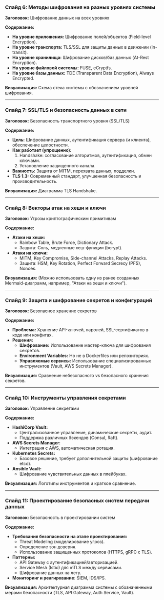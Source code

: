 ### **Слайд 6: Методы шифрования на разных уровнях системы**

**Заголовок:** Шифрование данных на всех уровнях

**Содержание:**

*   **На уровне приложения:** Шифрование полей/объектов (Field-level Encryption).
*   **На уровне транспорта:** TLS/SSL для защиты данных в движении (in-transit).
*   **На уровне хранилища:** Шифрование дисков/баз данных (At-Rest Encryption).
*   **На уровне файловой системы:** FUSE, eCryptfs.
*   **На уровне базы данных:** TDE (Transparent Data Encryption), Always Encrypted.

**Визуализация:** Схема стека системы с обозначением уровней шифрования.

---

### **Слайд 7: SSL/TLS и безопасность данных в сети**

**Заголовок:** Безопасность транспортного уровня (SSL/TLS)

**Содержание:**

*   **Цель:** Шифрование данных, аутентификация сервера (и клиента), обеспечение целостности.
*   **Как работает (упрощенно):**
    1.  Handshake: согласование алгоритмов, аутентификация, обмен ключами.
    2.  Установление защищенного канала.
*   **Важность:** Защита от MITM, перехвата данных, подделки.
*   **TLS 1.3:** Современный стандарт, улучшенная безопасность и производительность.

**Визуализация:** Диаграмма TLS Handshake.

---

### **Слайд 8: Векторы атак на хеши и ключи**

**Заголовок:** Угрозы криптографическим примитивам

**Содержание:**

*   **Атаки на хеши:**
    *   Rainbow Table, Brute Force, Dictionary Attack.
    *   Защита: Соль, медленные хеш-функции (bcrypt).
*   **Атаки на ключи:**
    *   MITM, Key Compromise, Side-channel Attacks, Replay Attacks.
    *   Защита: HSM, Key Rotation, Perfect Forward Secrecy (PFS), Nonces.

**Визуализация:** (Можно использовать одну из ранее созданных Mermaid-диаграмм, например, "Атаки на хеши и ключи").

---

### **Слайд 9: Защита и шифрование секретов и конфигураций**

**Заголовок:** Безопасное хранение секретов

**Содержание:**

*   **Проблема:** Хранение API-ключей, паролей, SSL-сертификатов в коде или конфигах.
*   **Решения:**
    *   **Шифрование:** Использование мастер-ключа для шифрования секретов.
    *   **Environment Variables:** Но не в Dockerfiles или репозиториях.
    *   **Управляемые сервисы:** Использование специализированных инструментов (Vault, AWS Secrets Manager).

**Визуализация:** Сравнение небезопасного vs безопасного хранения секретов.

---

### **Слайд 10: Инструменты управления секретами**

**Заголовок:** Управление секретами

**Содержание:**

*   **HashiCorp Vault:**
    *   Централизованное управление, динамические секреты, аудит.
    *   Поддержка различных бэкендов (Consul, Raft).
*   **AWS Secrets Manager:**
    *   Интеграция с AWS, автоматическая ротация.
*   **Kubernetes Secrets:**
    *   Базовое решение, требует дополнительной защиты (шифрование etcd).
*   **Ansible Vault:**
    *   Шифрование чувствительных данных в плейбуках.

**Визуализация:** Логотипы инструментов и краткое сравнение.

---

### **Слайд 11: Проектирование безопасных систем передачи данных**

**Заголовок:** Безопасность в проектировании систем

**Содержание:**

*   **Требования безопасности на этапе проектирования:**
    *   Threat Modeling (моделирование угроз).
    *   Определение зон доверия.
    *   Использование защищенных протоколов (HTTPS, gRPC с TLS).
*   **Паттерны:**
    *   API Gateway с аутентификацией/авторизацией.
    *   Service Mesh (Istio) для mTLS между сервисами.
    *   Шифрование данных на лету.
*   **Мониторинг и реагирование:** SIEM, IDS/IPS.

**Визуализация:** Архитектурная диаграмма системы с обозначенными мерами безопасности (TLS, API Gateway, Auth Service, Vault).
